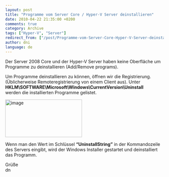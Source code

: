 ```yaml
---
layout: post
title: "Programme vom Server Core / Hyper-V Server deinstallieren"
date: 2010-04-22 21:35:00 +0200
comments: true
category: Archive
tags: ["Hyper-V", "Server"]
redirect_from: ["/post/Programme-vom-Server-Core-Hyper-V-Server-deinstallieren", "/post/programme-vom-server-core-hyper-v-server-deinstallieren"]
author: dni
language: de
---
```

<!-- more -->
<p>Der Server 2008 Core und der Hyper-V Server haben keine Oberfläche um Programme zu deinstallieren (Add/Remove programs).</p>  <p>Um Programme deinstallieren zu können, öffnen wir die Registrierung. (Üblicherweise Remoteregistrierung von einem Client aus). Unter    <br /><strong>HKLM\SOFTWARE\Microsoft\Windows\CurrentVersion\Uninstall</strong>    <br />werden die installierten Programme gelistet.</p>  <p><a href="/assets/archive/image_102.png" target="_blank"><img style="border-bottom: 0px; border-left: 0px; display: inline; border-top: 0px; border-right: 0px" title="image" border="0" alt="image" src="/assets/archive/image_thumb_102.png" width="244" height="120" /></a> </p>  <p>Wenn man den Wert im Schlüssel <strong>“UninstallString”</strong> in der Kommandozeile des Servers eingibt, wird der Windows Installer gestartet und deinstalliert das Programm.</p>  <p>Grüße   <br />dn</p>

